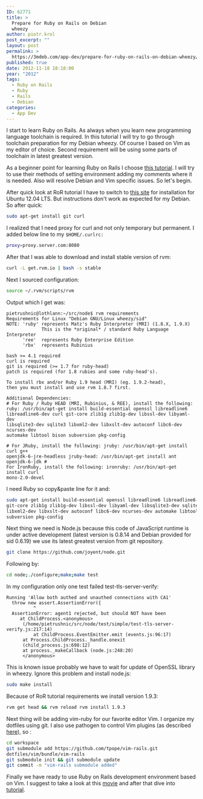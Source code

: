 ```yaml
---
ID: 62771
title: >
  Prepare for Ruby on Rails on Debian
  wheezy
author: piotr.krol
post_excerpt: ""
layout: post
permalink: >
  https://3mdeb.com/app-dev/prepare-for-ruby-on-rails-on-debian-wheezy/
published: true
date: 2012-11-18 18:18:00
year: "2012"
tags:
  - Ruby on Rails
  - Ruby
  - Rails
  - Debian
categories:
  - App Dev
---
```

I start to learn Ruby on Rails. As always when you learn new programming
language toolchain is required. In this tutorial I will try to go through
toolchain preparation for my Debian wheezy. Of course I based on Vim as my
editor of choice. Second requirement will be using some parts of toolchain in
latest greatest version.  

As a beginner point for learning Ruby on Rails I choose [this tutorial](http://ruby.railstutorial.org/ruby-on-rails-tutorial-book).
I will try to use their methods of setting environment adding my comments where
it is needed. Also will resolve Debian and Vim specific issues. So let's begin.

After quick look at RoR tutorial I have to switch to [this site](http://blog.sudobits.com/2012/05/02/how-to-install-ruby-on-rails-in-ubuntu-12-04-lts/)
for installation for Ubuntu 12.04 LTS. But instructions don't work as expected
for my Debian. So after quick:

```bash
sudo apt-get install git curl
```
I realized that I need proxy for curl and not only temporary but permanent. I
added below line to my `$HOME/.curlrc:`

```bash
proxy=proxy.server.com:8080
```

After that I was able to download and install stable version of rvm:

```bash
curl -L get.rvm.io | bash -s stable
```

Next I sourced configuration:

```bash
source ~/.rvm/scripts/rvm
```

Output which I get was:
```
pietrushnic@lothlann:~/src/node$ rvm requirements
Requirements for Linux "Debian GNU/Linux wheezy/sid"
NOTE: 'ruby' represents Matz's Ruby Interpreter (MRI) (1.8.X, 1.9.X)
             This is the *original* / standard Ruby Language Interpreter
      'ree'  represents Ruby Enterprise Edition
      'rbx'  represents Rubinius

bash >= 4.1 required
curl is required
git is required (>= 1.7 for ruby-head)
patch is required (for 1.8 rubies and some ruby-head's).

To install rbx and/or Ruby 1.9 head (MRI) (eg. 1.9.2-head),
then you must install and use rvm 1.8.7 first.

Additional Dependencies:
# For Ruby / Ruby HEAD (MRI, Rubinius, & REE), install the following:
ruby: /usr/bin/apt-get install build-essential openssl libreadline6
libreadline6-dev curl git-core zlib1g zlib1g-dev libssl-dev libyaml-dev
libsqlite3-dev sqlite3 libxml2-dev libxslt-dev autoconf libc6-dev ncurses-dev
automake libtool bison subversion pkg-config

# For JRuby, install the following: jruby: /usr/bin/apt-get install curl g++
openjdk-6-jre-headless jruby-head: /usr/bin/apt-get install ant openjdk-6-jdk #
For IronRuby, install the following: ironruby: /usr/bin/apt-get install curl
mono-2.0-devel
```

I need Ruby so copy&paste line for it and:

```bash
sudo apt-get install build-essential openssl libreadline6 libreadline6-dev curl
git-core zlib1g zlib1g-dev libssl-dev libyaml-dev libsqlite3-dev sqlite3
libxml2-dev libxslt-dev autoconf libc6-dev ncurses-dev automake libtool bison
subversion pkg-config
```

Next thing we need is Node.js because this code of JavaScript runtime is under
active development (latest version is 0.8.14 and Debian provided for sid 0.6.19)
we use its latest greatest version from git repository.  

```bash
git clone https://github.com/joyent/node.git
```
Following by:
```bash
cd node;./configure;make;make test
```
In my configuration only one test failed test-tls-server-verify:
```
Running 'Allow both authed and unauthed connections with CA1'
  throw new assert.AssertionError({
          ^
  AssertionError: agent1 rejected, but should NOT have been
     at ChildProcess.<anonymous>
      (/home/pietrushnic/src/node/test/simple/test-tls-server-verify.js:217:14)
          at ChildProcess.EventEmitter.emit (events.js:96:17)
      at Process.ChildProcess._handle.onexit
      (child_process.js:698:12)
      at process._makeCallback (node.js:248:20)
      </anonymous>
```


This is known issue probably we have to wait for update of OpenSSL library in
wheezy. Ignore this problem and install node.js:  
```bash
sudo make install
```
Because of RoR tutorial requirements we install version 1.9.3:  

```bash
rvm get head && rvm reload rvm install 1.9.3
```

Next thing will be adding vim-ruby for our favorite editor Vim. I organize my
dotfiles using git. I also use pathogen to control Vim plugins (as described
[here](http://pietrushnic.blogspot.com/2012/02/improve-productivity-by-tracking-work_20.html)),
so :  

```bash
cd workspace
git submodule add https://github.com/tpope/vim-rails.git
dotfiles/vim/bundle/vim-rails
git submodule init && git submodule update
git commit -m "vim-rails submodule added"
```

Finally we have ready to use Ruby on Rails development environment based on Vim.
I suggest to take a look at this
[movie](https://www.youtube.com/watch?v=30P8DSNOZuU) and after that dive into  
[tutorial](http://ruby.railstutorial.org/).
